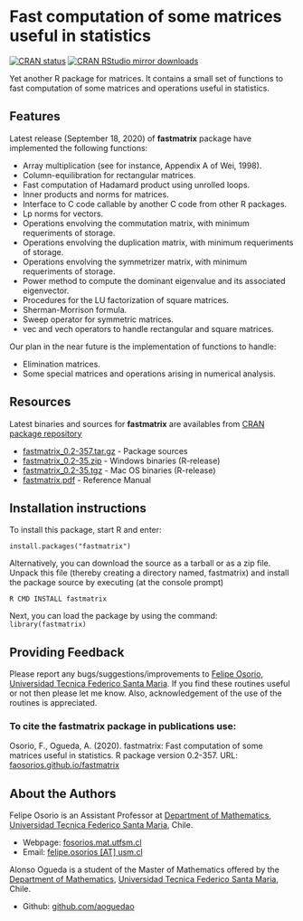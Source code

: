 # Fast computation of some matrices useful in statistics

[![CRAN status](http://www.r-pkg.org/badges/version/fastmatrix)](https://cran.r-project.org/package=fastmatrix)
[![CRAN RStudio mirror downloads](http://cranlogs.r-pkg.org/badges/fastmatrix)](https://cran.r-project.org/package=fastmatrix)

Yet another R package for matrices. It contains a small set of functions to fast computation of some matrices and operations useful in statistics.

## Features

Latest release (September 18, 2020) of **fastmatrix** package have implemented the following functions:
* Array multiplication (see for instance, Appendix A of Wei, 1998).
* Column-equilibration for rectangular matrices.
* Fast computation of Hadamard product using unrolled loops.
* Inner products and norms for matrices.
* Interface to C code callable by another C code from other R packages.
* Lp norms for vectors.
* Operations envolving the commutation matrix, with minimum requeriments of storage.
* Operations envolving the duplication matrix, with minimum requeriments of storage.
* Operations envolving the symmetrizer matrix, with minimum requeriments of storage.
* Power method to compute the dominant eigenvalue and its associated eigenvector.
* Procedures for the LU factorization of square matrices.
* Sherman-Morrison formula.
* Sweep operator for symmetric matrices.
* vec and vech operators to handle rectangular and square matrices.

Our plan in the near future is the implementation of functions to handle:
* Elimination matrices.
* Some special matrices and operations arising in numerical analysis.

## Resources

Latest binaries and sources for **fastmatrix** are availables from [CRAN package repository](https://cran.r-project.org/package=fastmatrix)

* [fastmatrix_0.2-357.tar.gz](https://cran.r-project.org/src/contrib/fastmatrix_0.2-357.tar.gz) - Package sources
* [fastmatrix_0.2-35.zip](https://cran.r-project.org/bin/windows/contrib/4.0/fastmatrix_0.2-35.zip) - Windows binaries (R-release)
* [fastmatrix_0.2-35.tgz](https://cran.r-project.org/bin/macosx/contrib/4.0/fastmatrix_0.2-35.tgz) - Mac OS binaries (R-release)
* [fastmatrix.pdf](https://cran.r-project.org/web/packages/fastmatrix/fastmatrix.pdf) - Reference Manual

## Installation instructions

To install this package, start R and enter:
```
install.packages("fastmatrix")
```

Alternatively, you can download the source as a tarball or as a zip file. Unpack this file (thereby creating a directory named, fastmatrix) and install the package source by executing (at the console prompt)
```
R CMD INSTALL fastmatrix
```

Next, you can load the package by using the command: `library(fastmatrix)`

## Providing Feedback

Please report any bugs/suggestions/improvements to [Felipe Osorio](mailto:felipe.osorios@usm.cl), [Universidad Tecnica Federico Santa Maria](http://www.usm.cl). If you find these routines useful or not then please let me know. Also, acknowledgement of the use of the routines is appreciated.

### To cite the fastmatrix package in publications use:

Osorio, F., Ogueda, A. (2020). fastmatrix: Fast computation of some matrices useful in statistics. 
R package version 0.2-357. URL: [faosorios.github.io/fastmatrix](https://faosorios.github.io/fastmatrix/)

## About the Authors

Felipe Osorio is an Assistant Professor at [Department of Mathematics](http://www.mat.utfsm.cl/), [Universidad Tecnica Federico Santa Maria](http://www.usm.cl/), Chile.
* Webpage: [fosorios.mat.utfsm.cl](http://fosorios.mat.utfsm.cl/)
* Email: [felipe.osorios [AT] usm.cl](mailto:felipe.osorios@usm.cl)

Alonso Ogueda is a student of the Master of Mathematics offered by the [Department of Mathematics](http://www.mat.utfsm.cl/), [Universidad Tecnica Federico Santa Maria](http://www.usm.cl/), Chile.
* Github: [github.com/aoguedao](https://github.com/aoguedao)


